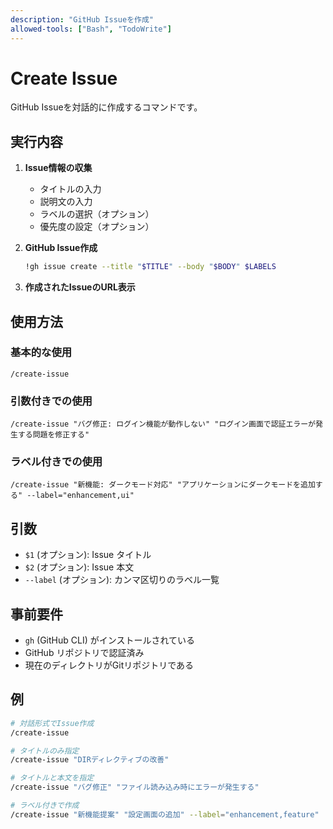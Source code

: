 ```yaml
---
description: "GitHub Issueを作成"
allowed-tools: ["Bash", "TodoWrite"]
---
```


# Create Issue

GitHub Issueを対話的に作成するコマンドです。

## 実行内容

1. **Issue情報の収集**
   - タイトルの入力
   - 説明文の入力
   - ラベルの選択（オプション）
   - 優先度の設定（オプション）

2. **GitHub Issue作成**
   ```bash
   !gh issue create --title "$TITLE" --body "$BODY" $LABELS
   ```

3. **作成されたIssueのURL表示**

## 使用方法

### 基本的な使用
```
/create-issue
```

### 引数付きでの使用
```
/create-issue "バグ修正: ログイン機能が動作しない" "ログイン画面で認証エラーが発生する問題を修正する"
```

### ラベル付きでの使用
```
/create-issue "新機能: ダークモード対応" "アプリケーションにダークモードを追加する" --label="enhancement,ui"
```

## 引数

- `$1` (オプション): Issue タイトル
- `$2` (オプション): Issue 本文
- `--label` (オプション): カンマ区切りのラベル一覧

## 事前要件

- `gh` (GitHub CLI) がインストールされている
- GitHub リポジトリで認証済み
- 現在のディレクトリがGitリポジトリである

## 例

```bash
# 対話形式でIssue作成
/create-issue

# タイトルのみ指定
/create-issue "DIRディレクティブの改善"

# タイトルと本文を指定
/create-issue "バグ修正" "ファイル読み込み時にエラーが発生する"

# ラベル付きで作成
/create-issue "新機能提案" "設定画面の追加" --label="enhancement,feature"
```